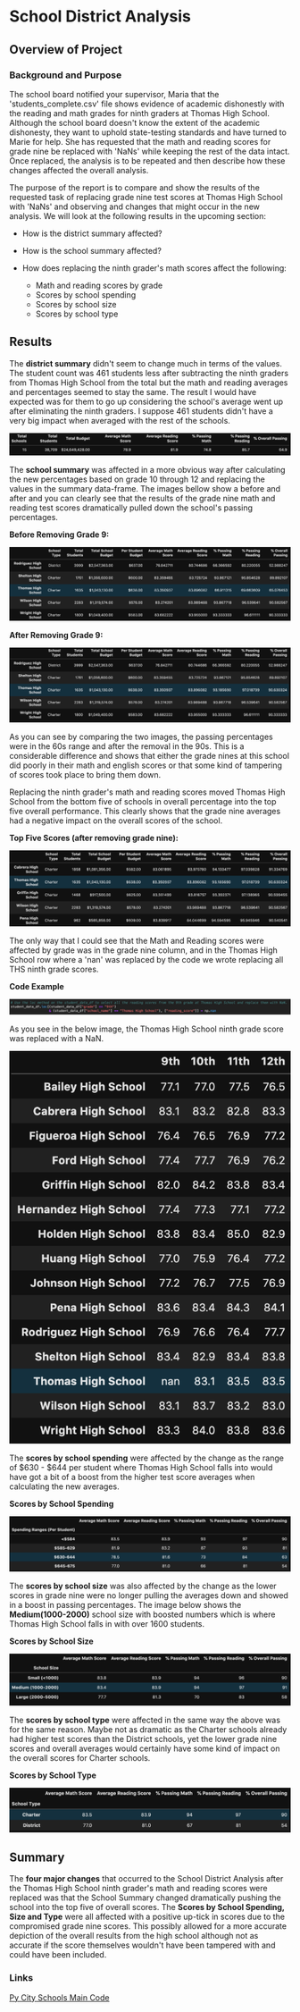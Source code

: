 # School District Analysis

## Overview of Project

### Background and Purpose

The school board notified your supervisor, Maria that the 'students_complete.csv' file shows evidence of academic dishonestly with the reading and math grades for ninth graders at Thomas High School. Although the school board doesn't know the extent of the academic dishonesty, they want to uphold state-testing standards and have turned to Marie for help. She has requested that the math and reading scores for grade nine be replaced with 'NaNs' while keeping the rest of the data intact. Once replaced, the analysis is to be repeated and then describe how these changes affected the overall analysis.

The purpose of the report is to compare and show the results of the requested task of replacing grade nine test scores at Thomas High School with 'NaNs' and observing and changes that might occur in the new analysis. We will look at the following results in the upcoming section:

- How is the district summary affected?

- How is the school summary affected?

- How does replacing the ninth grader's math scores affect the following:

    - Math and reading scores by grade
    - Scores by school spending
    - Scores by school size
    - Scores by school type


## Results

The **district summary** didn't seem to change much in terms of the values. The student count was 461 students less after subtracting the ninth graders from Thomas High School from the total but the math and reading averages and percentages seemed to stay the same. The result I would have expected was for them to go up considering the school's average went up after eliminating the ninth graders. I suppose 461 students didn't have a very big impact when averaged with the rest of the schools.

![District Summary:](Resources/district_summary.png)

The **school summary** was affected in a more obvious way after calculating the new percentages based on grade 10 through 12 and replacing the values in the summary data-frame. The images bellow show a before and after and you can clearly see that the results of the grade nine math and reading test scores dramatically pulled down the school's passing percentages.

**Before Removing Grade 9:**

![School Summary Before:](Resources/THS_pre_work.png)

**After Removing Grade 9:**

![School Summary After:](Resources/THS_post_work.png)

As you can see by comparing the two images, the passing percentages were in the 60s range and after the removal in the 90s. This is a considerable difference and shows that either the grade nines at this school did poorly in their math and english scores or that some kind of tampering of scores took place to bring them down.

Replacing the ninth grader's math and reading scores moved Thomas High School from the bottom five of schools in overall percentage into the top five overall performance. This clearly shows that the grade nine averages had a negative impact on the overall scores of the school.

**Top Five Scores (after removing grade nine):**

![Top Five Scores:](Resources/top_five_scores.png)

The only way that I could see that the Math and Reading scores were affected by grade was in the grade nine column, and in the Thomas High School row where a 'nan' was replaced by the code we wrote replacing all THS ninth grade scores.

**Code Example**

![Replacing with NaNs:](Resources/code_example_replacing.png)

As you see in the below image, the Thomas High School ninth grade score was replaced with a NaN.

![Math Scores by Grade:](Resources/math_scores_by_grade.png)

The **scores by school spending** were affected by the change as the range of $630 - $644 per student where Thomas High School falls into would have got a bit of a boost from the higher test score averages when calculating the new averages.

**Scores by School Spending**

![Scores by School Spending:](Resources/scores_by_school_spending.png)

The **scores by school size** was also affected by the change as the lower scores in grade nine were no longer pulling the averages down and showed in a boost in passing percentages. The image below shows the **Medium(1000-2000)** school size with boosted numbers which is where Thomas High School falls in with over 1600 students.

**Scores by School Size**

![Scores by School Size:](Resources/scores_by_school_size.png)

The **scores by school type** were affected in the same way the above was for the same reason. Maybe not as dramatic as the Charter schools already had higher test scores than the District schools, yet the lower grade nine scores and overall averages would certainly have some kind of impact on the overall scores for Charter schools.

**Scores by School Type**

![Scores by School Type:](Resources/scores_by_school_type.png)


## Summary

The **four major changes** that occurred to the School District Analysis after the Thomas High School ninth grader's math and reading scores were replaced was that the School Summary changed dramatically pushing the school into the top five of overall scores. The **Scores by School Spending, Size and Type** were all affected with a positive up-tick in scores due to the compromised grade nine scores. This possibly allowed for a more accurate depiction of the overall results from the high school although not as accurate if the score themselves wouldn't have been tampered with and could have been included.

### Links

[Py City Schools Main Code](PyCitySchools_Challenge.ipynb)
